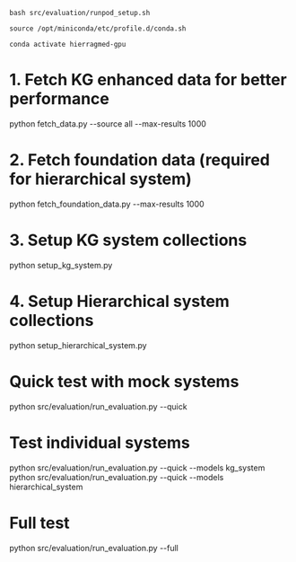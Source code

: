 ```
bash src/evaluation/runpod_setup.sh
```

```
source /opt/miniconda/etc/profile.d/conda.sh
```

```
conda activate hierragmed-gpu
```

# 1. Fetch KG enhanced data for better performance
python fetch_data.py --source all --max-results 1000

# 2. Fetch foundation data (required for hierarchical system)
python fetch_foundation_data.py --max-results 1000

# 3. Setup KG system collections
python setup_kg_system.py

# 4. Setup Hierarchical system collections
python setup_hierarchical_system.py

# Quick test with mock systems
python src/evaluation/run_evaluation.py --quick

# Test individual systems
python src/evaluation/run_evaluation.py --quick --models kg_system
python src/evaluation/run_evaluation.py --quick --models hierarchical_system

# Full test
python src/evaluation/run_evaluation.py --full
